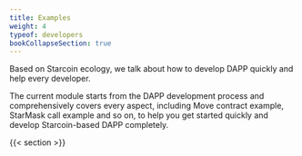 ```yaml
---
title: Examples
weight: 4
typeof: developers
bookCollapseSection: true
---
```


Based on Starcoin ecology, we talk about how to develop DAPP quickly and help every developer.

The current module starts from the DAPP development process and comprehensively covers every aspect, including Move contract example, StarMask call example and so on, to help you get started quickly and develop Starcoin-based DAPP completely.

<!--more-->

{{< section >}}